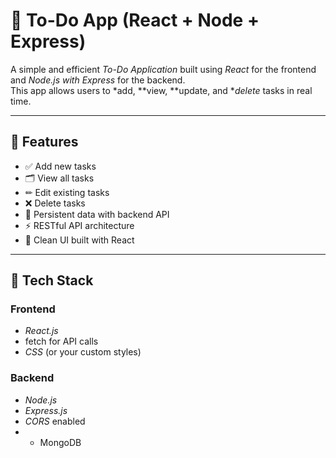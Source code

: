 
# 📝 To-Do App (React + Node + Express)

A simple and efficient *To-Do Application* built using *React* for the frontend and *Node.js with Express* for the backend.  
This app allows users to *add, **view, **update, and **delete* tasks in real time.

---

## 🚀 Features

- ✅ Add new tasks  
- 🗂 View all tasks  
- ✏ Edit existing tasks  
- ❌ Delete tasks  
- 🔄 Persistent data with backend API  
- ⚡ RESTful API architecture  
- 🎨 Clean UI built with React

---

## 🧩 Tech Stack

### Frontend
- *React.js*
- fetch for API calls
- *CSS* (or your custom styles)

### Backend
- *Node.js*
- *Express.js*
- *CORS* enabled
- * MongoDB

